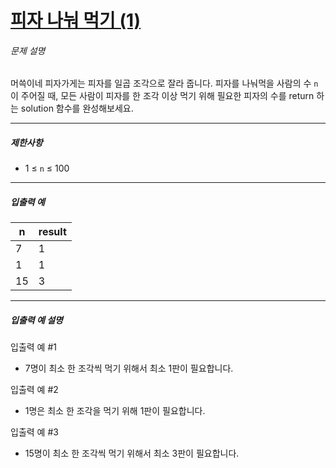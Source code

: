 # [피자 나눠 먹기 (1)](https://school.programmers.co.kr/learn/courses/30/lessons/120814)


###### 문제 설명


머쓱이네 피자가게는 피자를 일곱 조각으로 잘라 줍니다. 피자를 나눠먹을 사람의 수 `n`이 주어질 때, 모든 사람이 피자를 한 조각 이상 먹기 위해 필요한 피자의 수를 return 하는 solution 함수를 완성해보세요.




---


##### 제한사항


* 1 ≤ `n` ≤ 100




---


##### 입출력 예




| n | result |
| --- | --- |
| 7 | 1 |
| 1 | 1 |
| 15 | 3 |




---


##### 입출력 예 설명


입출력 예 \#1


* 7명이 최소 한 조각씩 먹기 위해서 최소 1판이 필요합니다.


입출력 예 \#2


* 1명은 최소 한 조각을 먹기 위해 1판이 필요합니다.


입출력 예 \#3


* 15명이 최소 한 조각씩 먹기 위해서 최소 3판이 필요합니다.




